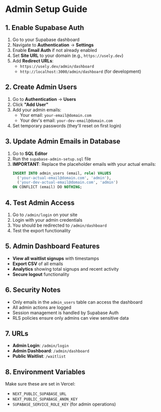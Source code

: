 # Admin Setup Guide

## 1. Enable Supabase Auth

1. Go to your Supabase dashboard
2. Navigate to **Authentication** → **Settings**
3. Enable **Email Auth** if not already enabled
4. Set **Site URL** to your domain (e.g., `https://usely.dev`)
5. Add **Redirect URLs**:
   - `https://usely.dev/admin/dashboard`
   - `http://localhost:3000/admin/dashboard` (for development)

## 2. Create Admin Users

1. Go to **Authentication** → **Users**
2. Click **"Add User"**
3. Add your admin emails:
   - Your email: `your-email@domain.com`
   - Your dev's email: `your-dev-email@domain.com`
4. Set temporary passwords (they'll reset on first login)

## 3. Update Admin Emails in Database

1. Go to **SQL Editor**
2. Run the `supabase-admin-setup.sql` file
3. **IMPORTANT**: Replace the placeholder emails with your actual emails:
   ```sql
   INSERT INTO admin_users (email, role) VALUES 
     ('your-actual-email@domain.com', 'admin'),
     ('your-dev-actual-email@domain.com', 'admin')
   ON CONFLICT (email) DO NOTHING;
   ```

## 4. Test Admin Access

1. Go to `/admin/login` on your site
2. Login with your admin credentials
3. You should be redirected to `/admin/dashboard`
4. Test the export functionality

## 5. Admin Dashboard Features

- **View all waitlist signups** with timestamps
- **Export CSV** of all emails
- **Analytics** showing total signups and recent activity
- **Secure logout** functionality

## 6. Security Notes

- Only emails in the `admin_users` table can access the dashboard
- All admin actions are logged
- Session management is handled by Supabase Auth
- RLS policies ensure only admins can view sensitive data

## 7. URLs

- **Admin Login**: `/admin/login`
- **Admin Dashboard**: `/admin/dashboard`
- **Public Waitlist**: `/waitlist`

## 8. Environment Variables

Make sure these are set in Vercel:
- `NEXT_PUBLIC_SUPABASE_URL`
- `NEXT_PUBLIC_SUPABASE_ANON_KEY`
- `SUPABASE_SERVICE_ROLE_KEY` (for admin operations) 
